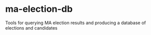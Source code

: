 # ma-election-db
Tools for querying MA election results and producing a database of elections and candidates
